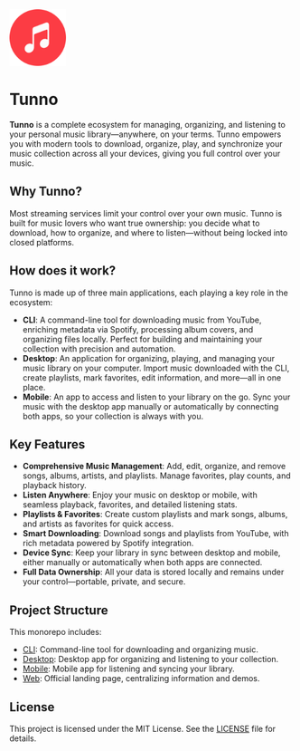 <img src="assets/icon.png" width="100" height="100" />

# Tunno

**Tunno** is a complete ecosystem for managing, organizing, and listening to your personal music library—anywhere, on your terms. Tunno empowers you with modern tools to download, organize, play, and synchronize your music collection across all your devices, giving you full control over your music.

## Why Tunno?

Most streaming services limit your control over your own music. Tunno is built for music lovers who want true ownership: you decide what to download, how to organize, and where to listen—without being locked into closed platforms.

## How does it work?

Tunno is made up of three main applications, each playing a key role in the ecosystem:

- **CLI**: A command-line tool for downloading music from YouTube, enriching metadata via Spotify, processing album covers, and organizing files locally. Perfect for building and maintaining your collection with precision and automation.
- **Desktop**: An application for organizing, playing, and managing your music library on your computer. Import music downloaded with the CLI, create playlists, mark favorites, edit information, and more—all in one place.
- **Mobile**: An app to access and listen to your library on the go. Sync your music with the desktop app manually or automatically by connecting both apps, so your collection is always with you.

## Key Features

- **Comprehensive Music Management**: Add, edit, organize, and remove songs, albums, artists, and playlists. Manage favorites, play counts, and playback history.
- **Listen Anywhere**: Enjoy your music on desktop or mobile, with seamless playback, favorites, and detailed listening stats.
- **Playlists & Favorites**: Create custom playlists and mark songs, albums, and artists as favorites for quick access.
- **Smart Downloading**: Download songs and playlists from YouTube, with rich metadata powered by Spotify integration.
- **Device Sync**: Keep your library in sync between desktop and mobile, either manually or automatically when both apps are connected.
- **Full Data Ownership**: All your data is stored locally and remains under your control—portable, private, and secure.

## Project Structure

This monorepo includes:

- [CLI](./apps/cli/README.md): Command-line tool for downloading and organizing music.
- [Desktop](./apps/desktop/README.md): Desktop app for organizing and listening to your collection.
- [Mobile](./apps/mobile/README.md): Mobile app for listening and syncing your library.
- [Web](./apps/web/README.md): Official landing page, centralizing information and demos.

## License

This project is licensed under the MIT License. See the [LICENSE](LICENSE) file for details.
